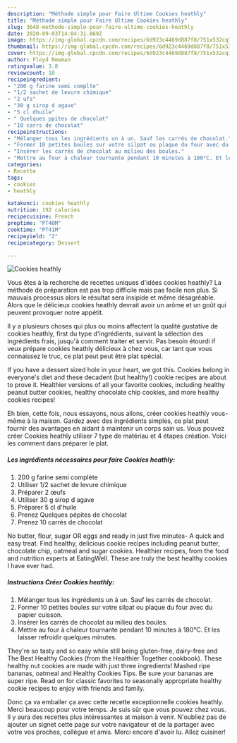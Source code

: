 ```yaml
---
description: "Méthode simple pour Faire Ultime Cookies heathly"
title: "Méthode simple pour Faire Ultime Cookies heathly"
slug: 3648-methode-simple-pour-faire-ultime-cookies-heathly
date: 2020-09-03T14:04:31.869Z
image: https://img-global.cpcdn.com/recipes/6d923c4469d887f8/751x532cq70/cookies-heathly-photo-principale-de-la-recette.jpg
thumbnail: https://img-global.cpcdn.com/recipes/6d923c4469d887f8/751x532cq70/cookies-heathly-photo-principale-de-la-recette.jpg
cover: https://img-global.cpcdn.com/recipes/6d923c4469d887f8/751x532cq70/cookies-heathly-photo-principale-de-la-recette.jpg
author: Floyd Newman
ratingvalue: 3.8
reviewcount: 10
recipeingredient:
- "200 g farine semi complte"
- "1/2 sachet de levure chimique"
- "2 ufs"
- "30 g sirop d agave"
- "5 cl dhuile"
- " Quelques ppites de chocolat"
- "10 carrs de chocolat"
recipeinstructions:
- "Mélanger tous les ingrédients un à un. Sauf les carrés de chocolat."
- "Former 10 petites boules sur votre silpat ou plaque du four avec du papier cuisson."
- "Insérer les carrés de chocolat au milieu des boules."
- "Mettre au four à chaleur tournante pendant 10 minutes à 180°C. Et les laisser refroidir quelques minutes."
categories:
- Recette
tags:
- cookies
- heathly

katakunci: cookies heathly 
nutrition: 192 calories
recipecuisine: French
preptime: "PT40M"
cooktime: "PT41M"
recipeyield: "2"
recipecategory: Dessert

---
```



![Cookies heathly](https://img-global.cpcdn.com/recipes/6d923c4469d887f8/751x532cq70/cookies-heathly-photo-principale-de-la-recette.jpg)

Vous êtes à la recherche de recettes uniques d'idées cookies heathly? La méthode de préparation est pas trop difficile mais pas facile non plus. Si mauvais processus alors le résultat sera insipide et même désagréable. Alors que le délicieux cookies heathly devrait avoir un arôme et un goût qui peuvent provoquer notre appétit.

Il y a plusieurs choses qui plus ou moins affectent la qualité gustative de cookies heathly, first du type d'ingrédients, suivant la sélection des ingrédients frais, jusqu'à comment traiter et servir. Pas besoin étourdi if veux prépare cookies heathly délicieux à chez vous, car tant que vous connaissez le truc, ce plat peut peut être plat spécial.

If you have a dessert sized hole in your heart, we got this. Cookies belong in everyone&#39;s diet and these decadent (but healthy!) cookie recipes are about to prove it. Healthier versions of all your favorite cookies, including healthy peanut butter cookies, healthy chocolate chip cookies, and more healthy cookies recipes!


Eh bien, cette fois, nous essayons, nous allons, créer cookies heathly vous-même à la maison. Gardez avec des ingrédients simples, ce plat peut fournir des avantages en aidant à maintenir un corps sain us. Vous pouvez créer Cookies heathly utiliser 7 type de matériau et 4 étapes création. Voici les comment dans préparer le plat.

<!--inarticleads1-->

##### Les ingrédients nécessaires pour faire Cookies heathly:

1.  200 g farine semi complète
1. Utiliser 1/2 sachet de levure chimique
1. Préparer 2 œufs
1. Utiliser 30 g sirop d agave
1. Préparer 5 cl d&#39;huile
1. Prenez  Quelques pépites de chocolat
1. Prenez 10 carrés de chocolat


No butter, flour, sugar OR eggs and ready in just five minutes- A quick and easy treat. Find healthy, delicious cookie recipes including peanut butter, chocolate chip, oatmeal and sugar cookies. Healthier recipes, from the food and nutrition experts at EatingWell. These are truly the best healthy cookies I have ever had. 

<!--inarticleads2-->

##### Instructions Créer Cookies heathly:

1. Mélanger tous les ingrédients un à un. Sauf les carrés de chocolat.
1. Former 10 petites boules sur votre silpat ou plaque du four avec du papier cuisson.
1. Insérer les carrés de chocolat au milieu des boules.
1. Mettre au four à chaleur tournante pendant 10 minutes à 180°C. Et les laisser refroidir quelques minutes.


They&#39;re so tasty and so easy while still being gluten-free, dairy-free and The Best Healthy Cookies (from the Healthier Together cookbook). These healthy nut cookies are made with just three ingredients! Mashed ripe bananas, oatmeal and Healthy Cookies Tips. Be sure your bananas are super ripe. Read on for classic favorites to seasonally appropriate healthy cookie recipes to enjoy with friends and family. 


Donc ça va emballer ça avec cette recette exceptionnelle cookies heathly. Merci beaucoup pour votre temps. Je suis sûr que vous pouvez chez vous. Il y aura des recettes plus  intéressantes at maison à venir. N'oubliez pas de ajouter un signet cette page sur votre navigateur et de la partager avec votre vos proches, collègue et amis. Merci encore d'avoir lu. Allez cuisiner!
